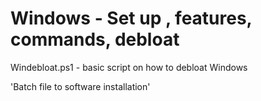 # Windows - Set up , features, commands, debloat

<!-- I need to find out why I dont have here my documentation as is needed. -->

Windebloat.ps1 - basic script on how to debloat Windows

'Batch file to software installation'

